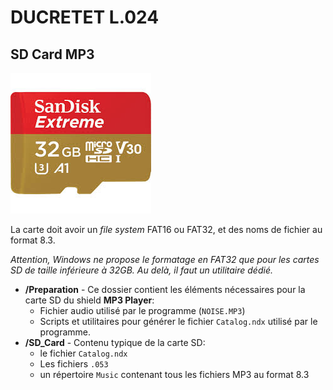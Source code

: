 # DUCRETET L.024

## SD Card MP3

![carte microSD](microSD.jpg)

La carte doit avoir un *file system* FAT16 ou FAT32, et des noms de fichier au format 8.3.

*Attention, Windows ne propose le formatage en FAT32 que pour les cartes SD de taille inférieure à 32GB. Au delà, il faut un utilitaire dédié.*

* **/Preparation** - Ce dossier contient les éléments nécessaires pour la carte SD du shield **MP3 Player**:
  * Fichier audio utilisé par le programme (`NOISE.MP3`)
  * Scripts et utilitaires pour générer le fichier `Catalog.ndx` utilisé par le programme.
* **/SD_Card** - Contenu typique de la carte SD: 
  * le fichier `Catalog.ndx` 
  * Les fichiers `.053`
  * un répertoire `Music` contenant tous les fichiers MP3 au format 8.3



  

